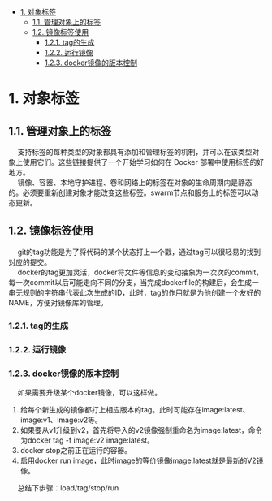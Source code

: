 
<!-- TOC -->

- [1. 对象标签](#1-对象标签)
    - [1.1. 管理对象上的标签](#11-管理对象上的标签)
    - [1.2. 镜像标签使用](#12-镜像标签使用)
        - [1.2.1. tag的生成](#121-tag的生成)
        - [1.2.2. 运行镜像](#122-运行镜像)
        - [1.2.3. docker镜像的版本控制](#123-docker镜像的版本控制)

<!-- /TOC -->


# 1. 对象标签  
<!-- 
将自定义元数据应用对象
https://docs.docker.com/config/labels-custom-metadata/

Docker对象标签
https://docs.docker.com/config/labels-custom-metadata/
Docker对象标签(将自定义元数据应用于对象)
-->

## 1.1. 管理对象上的标签
&emsp; 支持标签的每种类型的对象都具有添加和管理标签的机制，并可以在该类型对象上使用它们。这些链接提供了一个开始学习如何在 Docker 部署中使用标签的好地方。  
&emsp; 镜像、容器、本地守护进程、卷和网络上的标签在对象的生命周期内是静态的。必须要重新创建对象才能改变这些标签。swarm节点和服务上的标签可以动态更新。  


## 1.2. 镜像标签使用  
<!-- 
https://blog.csdn.net/yangshangwei/article/details/52799675
-->

&emsp; git的tag功能是为了将代码的某个状态打上一个戳，通过tag可以很轻易的找到对应的提交。  
&emsp; docker的tag更加灵活，docker将文件等信息的变动抽象为一次次的commit，每一次commit以后可能走向不同的分支，当完成dockerfile的构建后，会生成一串无规则的字符串代表此次生成的ID，此时，tag的作用就是为他创建一个友好的NAME，方便对镜像库的管理。  

### 1.2.1. tag的生成  


### 1.2.2. 运行镜像  


### 1.2.3. docker镜像的版本控制  
&emsp; 如果需要升级某个docker镜像，可以这样做。  

1. 给每个新生成的镜像都打上相应版本的tag。此时可能存在image:latest、image:v1、image:v2等。  
2. 如果要从v1升级到v2，首先将导入的v2镜像强制重命名为image:latest，命令为docker tag -f image:v2 image:latest。  
3. docker stop之前正在运行的容器。  
4. 启用docker run image，此时image的等价镜像image:latest就是最新的V2镜像。  

&emsp; 总结下步骤：load/tag/stop/run  